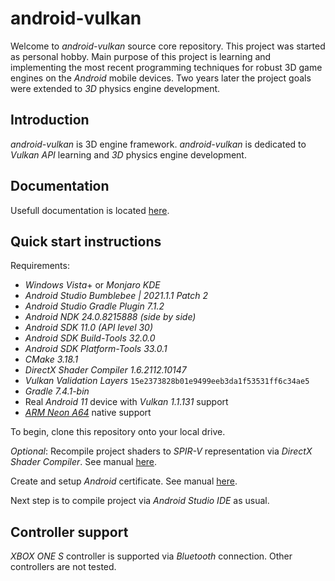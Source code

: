 # android-vulkan

Welcome to _android-vulkan_ source core repository. This project was started as personal hobby. Main purpose of this project is learning and implementing the most recent programming techniques for robust 3D game engines on the _Android_ mobile devices. Two years later the project goals were extended to _3D_ physics engine development.

## Introduction

_android-vulkan_ is 3D engine framework. _android-vulkan_ is dedicated to _Vulkan API_ learning and _3D_ physics engine development.

## Documentation

Usefull documentation is located [here](docs/documentation.md).

## Quick start instructions

Requirements:

* _Windows Vista_+ or _Monjaro KDE_
* _Android Studio Bumblebee | 2021.1.1 Patch 2_
* _Android Studio Gradle Plugin 7.1.2_
* _Android NDK 24.0.8215888 (side by side)_
* _Android SDK 11.0 (API level 30)_
* _Android SDK Build-Tools 32.0.0_
* _Android SDK Platform-Tools 33.0.1_
* _CMake 3.18.1_
* _DirectX Shader Compiler 1.6.2112.10147_
* _Vulkan Validation Layers_ `15e2373828b01e9499eeb3da1f53531ff6c34ae5`
* _Gradle 7.4.1-bin_
* Real _Android 11_ device with _Vulkan 1.1.131_ support
* [_ARM Neon A64_](https://developer.arm.com/architectures/instruction-sets/simd-isas/neon/neon-programmers-guide-for-armv8-a/introducing-neon-for-armv8-a) native support

To begin, clone this repository onto your local drive.

_Optional_: Recompile project shaders to _SPIR-V_ representation via _DirectX Shader Compiler_. See manual [here](docs/shader-compilation.md).

Create and setup _Android_ certificate. See manual [here](docs/release-build.md).

Next step is to compile project via _Android Studio IDE_ as usual.

## Controller support

_XBOX ONE S_ controller is supported via _Bluetooth_ connection. Other controllers are not tested.
